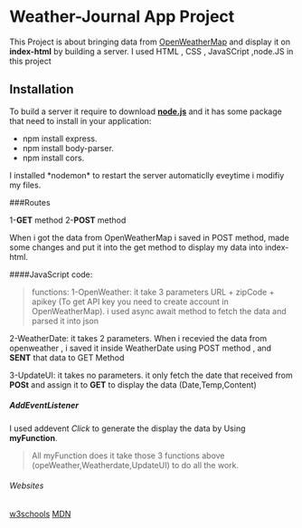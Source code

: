 # Weather-Journal App Project
			
This Project is about bringing data from [OpenWeatherMap](https://openweathermap.org/current) and display it on **index-html** by building a server.
I used HTML , CSS , JavaSCript ,node.JS in this project
## Installation
To build a server it require to download [**node.js**](https://nodejs.org/en/download/) and it has some package that need to install in your application:
* npm install express.
* npm install body-parser.
* npm install cors. 

I installed \*nodemon\* to restart the server automaticlly eveytime i modifiy my files.

###Routes

1-**GET** method
2-**POST** method

When i got the data from OpenWeatherMap i saved in POST method, made some changes and put it into the get method to display my data into index-html.


####JavaScript code:
> functions:
1-OpenWeather:
it take 3 parameters URL + zipCode + apikey (To get API key you need to create account in OpenWeatherMap).
i used async await method to fetch the data and parsed it into json 

2-WeatherDate:
it takes 2 parameters.
When i recevied the data from openweather , i saved it inside WeatherDate using POST method , and **SENT** that data to GET Method 

3-UpdateUI:
it takes no parameters.
it only fetch the date that received from **POSt** and assign it to **GET** to display the data (Date,Temp,Content)


##### AddEventListener

I used addevent _Click_ to generate the display the data by Using **myFunction**.
> All myFunction does it take those 3 functions above (opeWeather,Weatherdate,UpdateUI) to do all the work.

###### Websites
[w3schools](https://www.w3schools.com/)
[MDN](https://developer.mozilla.org/en-US/)	
		  
